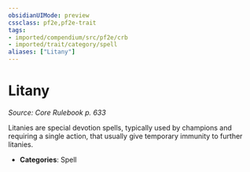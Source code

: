 ```yaml
---
obsidianUIMode: preview
cssclass: pf2e,pf2e-trait
tags:
- imported/compendium/src/pf2e/crb
- imported/trait/category/spell
aliases: ["Litany"]
---
```

# Litany  
*Source: Core Rulebook p. 633*  

Litanies are special devotion spells, typically used by champions and requiring a single action, that usually give temporary immunity to further litanies.

- **Categories**: Spell